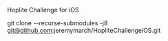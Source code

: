 Hoplite Challenge for iOS

git clone --recurse-submodules -j8 git@github.com:jeremymarch/HopliteChallengeiOS.git